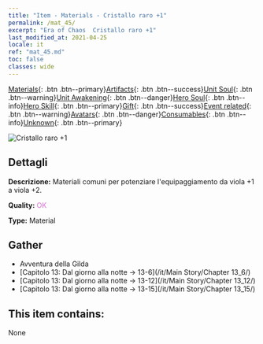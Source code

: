 ```yaml
---
title: "Item - Materials - Cristallo raro +1"
permalink: /mat_45/
excerpt: "Era of Chaos  Cristallo raro +1"
last_modified_at: 2021-04-25
locale: it
ref: "mat_45.md"
toc: false
classes: wide
---
```

 [Materials](/ItemsIT/){: .btn .btn--primary}[Artifacts](/ItemsIT/Artifacts/){: .btn .btn--success}[Unit Soul](/ItemsIT/UnitSoul/){: .btn .btn--warning}[Unit Awakening](/ItemsIT/UnitAwakening/){: .btn .btn--danger}[Hero Soul](/ItemsIT/HeroSoul/){: .btn .btn--info}[Hero Skill](/ItemsIT/HeroSkill/){: .btn .btn--primary}[Gift](/ItemsIT/Gift/){: .btn .btn--success}[Event related](/ItemsIT/Events/){: .btn .btn--warning}[Avatars](/ItemsIT/Avatars/){: .btn .btn--danger}[Consumables](/ItemsIT/Consumables/){: .btn .btn--info}[Unknown](/ItemsIT/Unknown/){: .btn .btn--primary}

 ![Cristallo raro +1](/images/t/i_cailiao_shuijing2.png)

## Dettagli
 **Descrizione:** Materiali comuni per potenziare l'equipaggiamento da viola +1 a viola +2.

 **Quality:** <span style="color: #DA70D6">OK</span>

 **Type:** Material

## Gather

*    Avventura della Gilda 
*    [Capitolo 13: Dal giorno alla notte -> 13-6](/it/Main Story/Chapter 13_6/) 
*    [Capitolo 13: Dal giorno alla notte -> 13-12](/it/Main Story/Chapter 13_12/) 
*    [Capitolo 13: Dal giorno alla notte -> 13-15](/it/Main Story/Chapter 13_15/) 

## This item contains:

  None

